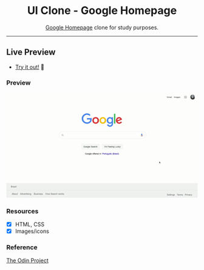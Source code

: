 <h1 align="center">
UI Clone - Google Homepage
</h1>

<p align="center"><a href="https://google.com">Google Homepage</a> clone for study purposes.</p>

<hr>

## Live Preview

* [Try it out!](https://rafaelavalverde.github.io/google-homepage/) 🚀

### Preview

![Homepage](demo/demo.gif)

### Resources

- [x] HTML, CSS
- [x] Images/icons

### Reference

[The Odin Project](https://www.theodinproject.com/)
